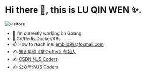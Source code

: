 # Hi there 👋, this is LU QIN WEN ✨.

![visitors](https://visitor-badge.laobi.icu/badge?page_id=luqinwen.luqinwen)

- 🔭 I’m currently working on Golang
- 🌱 Go/Redis/Docker/K8s
- 📫 How to reach me: [embiid99@foxmail.com](mailto:embiid99@foxmail.com)
- ✍️ [知识星球《拿个offer》创始人](https://wx.zsxq.com/dweb2/index/group/88885515545252)
- ✍️ [CSDN:NUS Coders](https://blog.csdn.net/Suppress_warn?spm=1010.2135.3001.5421)
- ✍️ 公众号:NUS Coders

